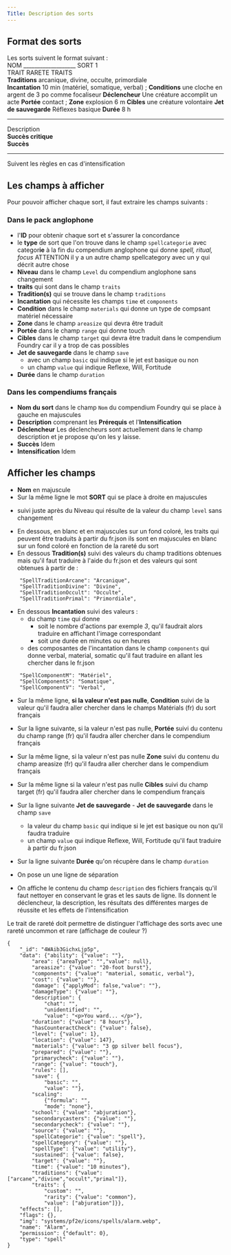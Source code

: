 ```yaml
---
Title: Description des sorts
---
```

## Format des sorts
Les sorts suivent le format suivant :  
NOM ___________________ SORT 1  
TRAIT RARETE TRAITS  
**Traditions** arcanique, divine, occulte, primordiale  
**Incantation** 10 min (matériel, somatique, verbal) ; **Conditions** une cloche en argent de 3 po comme focaliseur  **Déclencheur** Une créature accomplit un acte
**Portée** contact ; **Zone** explosion 6 m  **Cibles** une créature volontaire
**Jet de sauvegarde** Réflexes basique **Durée** 8 h

---

Description  
**Succès critique**  
**Succès**  

---

Suivent les règles en cas d'intensification

## Les champs à afficher
Pour pouvoir afficher chaque sort, il faut extraire les champs suivants :

### Dans le pack anglophone
- l'**ID** pour obtenir chaque sort et s'assurer la concordance
- le **type** de sort que l'on trouve dans le champ `spellcategorie` avec categor**ie** à la fin du compendium anglophone qui donne *spell, ritual, focus* ATTENTION il y a un autre champ spellcategory avec un y qui décrit autre chose
- **Niveau** dans le champ `Level` du compendium anglophone sans changement
- **traits** qui sont dans le champ `traits` 
- **Tradition(s)** qui se trouve dans le champ `traditions` 
- **Incantation** qui nécessite les champs `time` et `components`
- **Condition** dans le champ `materials` qui donne un type de compsant matériel nécessaire
- **Zone** dans le champ `areasize` qui devra être traduit
- **Portée** dans le champ `range` qui donne touch
- **Cibles** dans le champ `target` qui devra être traduit dans le compendium Foundry car il y a trop de cas possibles 
- **Jet de sauvegarde** dans le champ `save`
   - avec un champ `basic` qui indique si le jet est basique ou non
   - un champ `value` qui indique Reflexe, Will, Fortitude 
- **Durée** dans le champ `duration`

### Dans les compendiums français
- **Nom du sort** dans le champ `Nom` du compendium Foundry qui se place à gauche en majuscules
- **Description** comprenant les **Prérequis** et l'**Intensification**
- **Déclencheur** Les déclencheurs sont actuellement dans le champ description et je propose qu'on les y laisse.
- **Succès** Idem
- **Intensification** Idem

## Afficher les champs
- **Nom** en majuscule 
- Sur la même ligne le mot **SORT** qui se place à droite en majuscules
* suivi juste après du Niveau qui résulte de la valeur du champ `level` sans changement
- En dessous, en blanc et en majuscules sur un fond coloré, les traits qui peuvent être traduits à partir du fr.json ils sont en majuscules en blanc sur un fond coloré en fonction de la rareté du sort 
- En dessous **Tradition(s)** suivi des valeurs du champ traditions obtenues mais qu'il faut traduire à l'aide du fr.json et des valeurs qui sont obtenues à partir de :
```
    "SpellTraditionArcane": "Arcanique",
    "SpellTraditionDivine": "Divine",
    "SpellTraditionOccult": "Occulte",
    "SpellTraditionPrimal": "Primordiale",
```
- En dessous **Incantation** suivi des valeurs :
    - du champ `time` qui donne 
        - soit le nombre d'actions par exemple *3*, qu'il faudrait alors traduire en affichant l'image correspondant  
        - soit une durée en minutes ou en heures 
    - des composantes de l'incantation dans le champ `components` qui donne verbal, material, somatic qu'il faut traduire en allant les chercher dans le fr.json
```
    "SpellComponentM": "Matériel",
    "SpellComponentS": "Somatique",
    "SpellComponentV": "Verbal",
```
- Sur la même ligne, **si la valeur n'est pas nulle**, **Condition** suivi de la valeur qu'il faudra aller chercher dans le champs Matérials (fr) du sort français

- Sur la ligne suivante, si la valeur n'est pas nulle, **Portée** suivi du contenu du champ range (fr) qu'il faudra aller chercher dans le compendium français
- Sur la même ligne, si la valeur n'est pas nulle **Zone** suivi du contenu du champ areasize (fr) qu'il faudra aller chercher dans le compendium français 
- Sur la même ligne si la valeur n'est pas nulle **Cibles** suivi du champ target (fr) qu'il faudra aller chercher dans le compendium français

- Sur la ligne suivante **Jet de sauvegarde** - **Jet de sauvegarde** dans le champ `save`
   - la valeur du champ `basic` qui indique si le jet est basique ou non qu'il faudra traduire
   - un champ `value` qui indique Reflexe, Will, Fortitude qu'il faut traduire à partir du fr.json
- Sur la ligne suivante **Durée** qu'on récupère dans le champ `duration`

- On pose un une ligne de séparation

- On affiche le contenu du champ `description` des fichiers français qu'il faut nettoyer en conservant le gras et les sauts de ligne. Ils donnent le déclencheur, la description, les résultats des différentes marges de réussite et les effets de l'intensification 


Le trait de rareté doit permettre de distinguer l'affichage des sorts avec une rareté uncommon et rare (affichage de couleur ?)

```
{
    "_id": "4WAib3GichxLjp5p",
    "data": {"ability": {"value": ""},
        "area": {"areaType": "","value": null},
        "areasize": {"value": "20-foot burst"},
        "components": {"value": "material, somatic, verbal"},
        "cost": {"value": ""},
        "damage": {"applyMod": false,"value": ""},
        "damageType": {"value": ""},
        "description": {
            "chat": "",
            "unidentified": "",
            "value": "<p>You ward... </p>"},
        "duration": {"value": "8 hours"},
        "hasCounteractCheck": {"value": false},
        "level": {"value": 1},
        "location": {"value": 147},
        "materials": {"value": "3 gp silver bell focus"},
        "prepared": {"value": ""},
        "primarycheck": {"value": ""},
        "range": {"value": "touch"},
        "rules": [],
        "save": {
            "basic": "",
            "value": ""},
        "scaling": 
            {"formula": "",
            "mode": "none"},
        "school": {"value": "abjuration"},
        "secondarycasters": {"value": ""},
        "secondarycheck": {"value": ""},
        "source": {"value": ""},
        "spellCategorie": {"value": "spell"},
        "spellCategory": {"value": ""},
        "spellType": {"value": "utility"},
        "sustained": {"value": false},
        "target": {"value": ""},
        "time": {"value": "10 minutes"},
        "traditions": {"value": ["arcane","divine","occult","primal"]},
        "traits": {
            "custom": "",
            "rarity": {"value": "common"},
            "value": ["abjuration"]}},
    "effects": [],
    "flags": {},
    "img": "systems/pf2e/icons/spells/alarm.webp",
    "name": "Alarm",
    "permission": {"default": 0},
    "type": "spell"
}
```